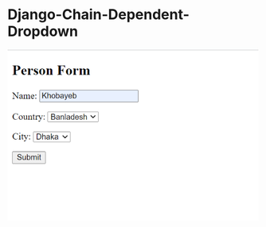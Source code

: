 # Django-Chain-Dependent-Dropdown

<img class="fit-picture"
     src="https://github.com/Khobayeb/Django-Chain-Dependent-Dropdown/blob/main/chain%20django%20dropdown.PNG"
     alt="Grapefruit slice atop a pile of other slices">

